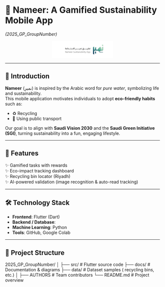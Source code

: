 # 🌱 Nameer: A Gamified Sustainability Mobile App  
*(2025_GP_GroupNumber)*

<p align="center">
  <img src="docs/img/Logo.png" alt="Nameer Logo" width="200"/>
</p>

---

## 📖 Introduction
**Nameer** (نمير) is inspired by the Arabic word for *pure water*, symbolizing life and sustainability.  
This mobile application motivates individuals to adopt **eco-friendly habits** such as:
- ♻️ Recycling  
- 🚶 Using public transport  

Our goal is to align with **Saudi Vision 2030** and the **Saudi Green Initiative (SGI)**, turning sustainability into a fun, engaging lifestyle.  

---

## 🚀 Features
✨ Gamified tasks with rewards  
✨ Eco-impact tracking dashboard  
✨ Recycling bin locator (Riyadh)  
✨ AI-powered validation (image recognition & auto-read tracking)  

---

## 🛠️ Technology Stack
- **Frontend**: Flutter (Dart)  
- **Backend / Database**:  
- **Machine Learning**: Python 
- **Tools**: GitHub, Google Colab  

---

## 📂 Project Structure
2025_GP_GroupNumber/
│
├── src/ # Flutter source code
├── docs/ # Documentation & diagrams
├── data/ # Dataset samples ( recycling bins, etc.)
│
├── AUTHORS # Team contributors
└── README.md # Project overview
